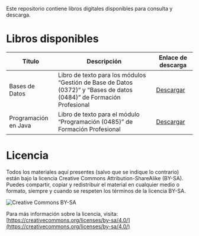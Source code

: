 Este repositorio contiene libros digitales disponibles para consulta y descarga.

# Libros disponibles
| Título | Descripción | Enlace de descarga |
|-|-|-|
| Bases de Datos | Libro de texto para los módulos “Gestión de Base de Datos (0372)” y “Bases de datos (0484)” de Formación Profesional | [Descargar](https://github.com/cavefish-dev/libros/raw/main/bases_de_datos.pdf) |
| Programación en Java | Libro de texto para el módulo “Programación (0485)” de Formación Profesional | [Descargar](https://github.com/cavefish-dev/libros/raw/main/programacion_en_java.pdf) |

# Licencia

Todos los materiales aquí presentes (salvo que se indique lo contrario) están bajo la licencia Creative Commons Attribution-ShareAlike (BY-SA).
 Puedes compartir, copiar y redistribuir el material en cualquier medio o formato, siempre y cuando se respeten los términos de la licencia BY-SA.

![Creative Commons BY-SA](https://mirrors.creativecommons.org/presskit/buttons/88x31/png/by-sa.png)

Para más información sobre la licencia, visita: [https://creativecommons.org/licenses/by-sa/4.0/](https://creativecommons.org/licenses/by-sa/4.0/)
